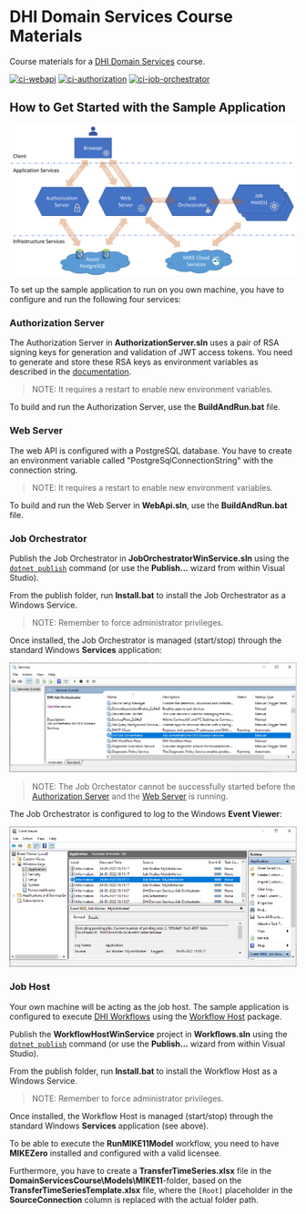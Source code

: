 # DHI Domain Services Course Materials
Course materials for a [DHI Domain Services](https://github.com/DHI/DomainServices) course.

[![ci-webapi](https://github.com/DHI/DomainServicesCourse/workflows/ci-webapi/badge.svg)](https://github.com/DHI/DomainServicesCourse/actions/workflows/ci-webapi.yml)
[![ci-authorization](https://github.com/DHI/DomainServicesCourse/workflows/ci-authorization/badge.svg)](https://github.com/DHI/DomainServicesCourse/actions/workflows/ci-authorization.yml)
[![ci-job-orchestrator](https://github.com/DHI/DomainServicesCourse/workflows/ci-job-orchestrator/badge.svg)](https://github.com/DHI/DomainServicesCourse/actions/workflows/ci-job-orchestrator.yml)

## How to Get Started with the Sample Application

![](Images/services-communication.png)

To set up the sample application to run on you own machine, you have to configure and run the following four services:

### Authorization Server

The Authorization Server in **AuthorizationServer.sln** uses a pair of RSA signing keys for generation and validation of JWT access tokens. You need to generate and store these RSA keys as environment variables as described in the [documentation](https://dhi-developer-documentation.azurewebsites.net/domain_services/faq/#how-to-create-a-pair-of-rsa-signing-keys-for-generation-and-validation-of-jwt-access-tokens).

> NOTE: It requires a restart to enable new environment variables.

To build and run the Authorization Server, use the **BuildAndRun.bat** file. 

### Web Server

The web API is configured with a PostgreSQL database. You have to create an environment variable called "PostgreSqlConnectionString" with the connection string.

> NOTE: It requires a restart to enable new environment variables.

To build and run the Web Server in **WebApi.sln**, use the **BuildAndRun.bat** file.

### Job Orchestrator

Publish the Job Orchestrator in **JobOrchestratorWinService.sln** using the [`dotnet publish`](https://docs.microsoft.com/en-us/dotnet/core/tools/dotnet-publish) command (or use the **Publish...** wizard from within Visual Studio).

From the publish folder, run **Install.bat** to install the Job Orchestrator as a Windows Service.

> NOTE: Remember to force administrator privileges.

Once installed, the Job Orchestrator is managed (start/stop) through the standard Windows **Services** application:

![](Images/windows-services.png)

> NOTE: The Job Orchestator cannot be successfully started before the [Authorization Server](#authorization-server) and the [Web Server](#web-server) is running.

The Job Orchestrator is configured to log to the Windows **Event Viewer**:

![](Images/event-viewer.png)

### Job Host

Your own machine will be acting as the job host. The sample application is configured to execute [DHI Workflows](https://github.com/DHI/Workflow#readme) using the [Workflow Host](https://www.nuget.org/packages/DHI.Workflow.Host) package.

Publish the **WorkflowHostWinService** project in **Workflows.sln** using the [`dotnet publish`](https://docs.microsoft.com/en-us/dotnet/core/tools/dotnet-publish) command (or use the **Publish...** wizard from within Visual Studio).

From the publish folder, run **Install.bat** to install the Workflow Host as a Windows Service.

> NOTE: Remember to force administrator privileges.

Once installed, the Workflow Host is managed (start/stop) through the standard Windows **Services** application (see above).

To be able to execute the **RunMIKE11Model** workflow, you need to have **MIKEZero** installed and configured with a valid licensee.

Furthermore, you have to create a **TransferTimeSeries.xlsx** file in the **DomainServicesCourse\Models\MIKE11**-folder, based on the **TransferTimeSeriesTemplate.xlsx** file, where the `[Root]` placeholder in the **SourceConnection** column is replaced with the actual folder path.


